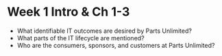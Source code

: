 # Week 1    Intro & Ch 1-3

* What identifiable IT outcomes are desired by Parts Unlimited?
* What parts of the IT lifecycle are mentioned? 
* Who are the consumers, sponsors, and customers at Parts Unlimited? 